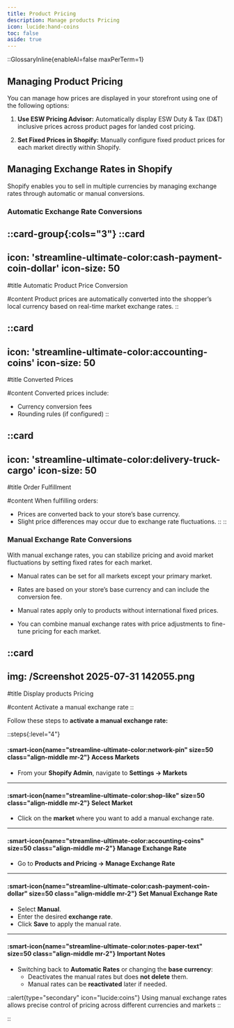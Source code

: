```yaml
---
title: Product Pricing
description: Manage products Pricing
icon: lucide:hand-coins
toc: false
aside: true
---
```

::GlossaryInline{enableAI=false maxPerTerm=1}

## Managing Product Pricing

You can manage how prices are displayed in your storefront using one of the following options:

1. **Use ESW Pricing Advisor:** Automatically display ESW Duty & Tax (D&T) inclusive prices across product pages for landed cost pricing.

2. **Set Fixed Prices in Shopify:** Manually configure fixed product prices for each market directly within Shopify.

## Managing Exchange Rates in Shopify

Shopify enables you to sell in multiple currencies by managing exchange rates through automatic or manual conversions.

### Automatic Exchange Rate Conversions

::card-group{:cols="3"}
  ::card
  ---
  icon: 'streamline-ultimate-color:cash-payment-coin-dollar'
  icon-size: 50
  ---

  #title
  Automatic Product Price Conversion

  #content
  Product prices are automatically converted into the shopper’s local currency based on real-time market exchange rates.
  ::
  
  ::card
  ---
  icon: 'streamline-ultimate-color:accounting-coins'
  icon-size: 50
  ---

  #title
  Converted Prices

  #content
  Converted prices include:
  - Currency conversion fees
  - Rounding rules (if configured)
  ::

  ::card
  ---
  icon: 'streamline-ultimate-color:delivery-truck-cargo'
  icon-size: 50
  ---

  #title
  Order Fulfillment

  #content
  When fulfilling orders:
  - Prices are converted back to your store’s base currency.
  - Slight price differences may occur due to exchange rate fluctuations.
  ::
::

### Manual Exchange Rate Conversions

With manual exchange rates, you can stabilize pricing and avoid market fluctuations by setting fixed rates for each market.

- Manual rates can be set for all markets except your primary market.

- Rates are based on your store’s base currency and can include the conversion fee.

- Manual rates apply only to products without international fixed prices.

- You can combine manual exchange rates with price adjustments to fine-tune pricing for each market.


::card
---
img: /Screenshot 2025-07-31 142055.png
---
#title
Display products Pricing

#content
Activate a manual exchange rate
::

Follow these steps to **activate a manual exchange rate:**

::steps{:level="4"}

#### :smart-icon{name="streamline-ultimate-color:network-pin" size=50 class="align-middle mr-2"} Access Markets  

- From your **Shopify Admin**, navigate to **Settings → Markets**

---

#### :smart-icon{name="streamline-ultimate-color:shop-like" size=50 class="align-middle mr-2"} Select Market  

- Click on the **market** where you want to add a manual exchange rate.

---

#### :smart-icon{name="streamline-ultimate-color:accounting-coins" size=50 class="align-middle mr-2"} Manage Exchange Rate

- Go to **Products and Pricing → Manage Exchange Rate**

---

#### :smart-icon{name="streamline-ultimate-color:cash-payment-coin-dollar" size=50 class="align-middle mr-2"} Set Manual Exchange Rate  

- Select **Manual**.
- Enter the desired **exchange rate**.
- Click **Save** to apply the manual rate.

---

#### :smart-icon{name="streamline-ultimate-color:notes-paper-text" size=50 class="align-middle mr-2"} Important Notes

- Switching back to **Automatic Rates** or changing the **base currency**:
  - Deactivates the manual rates but does **not delete** them.
  - Manual rates can be **reactivated** later if needed.

::alert{type="secondary" icon="lucide:coins"}
Using manual exchange rates allows precise control of pricing across different currencies and markets
::


::